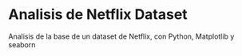 # Analisis de Netflix Dataset
Analisis de la base de un dataset de Netflix, con Python, Matplotlib y seaborn
